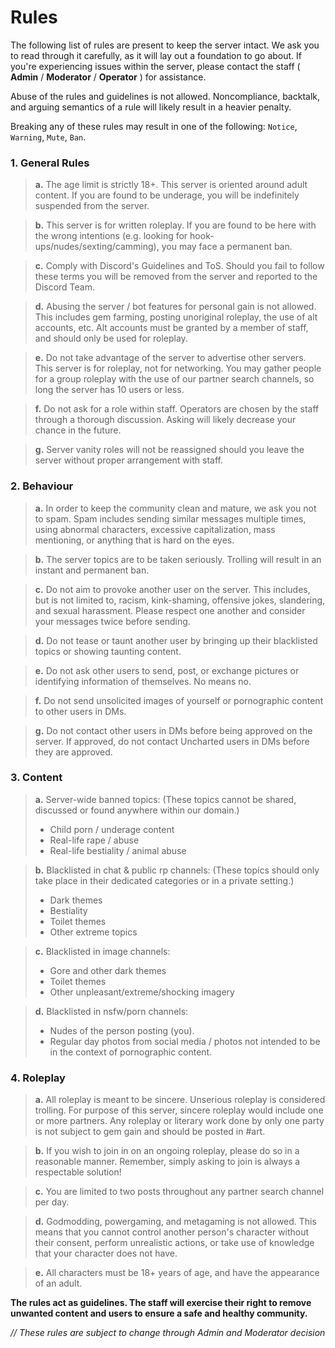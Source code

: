 # Rules

The following list of rules are present to keep the server intact. We ask you to read through it carefully, as it will lay out a foundation to go about. If you're experiencing issues within the server, please contact the staff ( **Admin** / **Moderator** / **Operator** ) for assistance.

Abuse of the rules and guidelines is not allowed. Noncompliance, backtalk, and arguing semantics of a rule will likely result in a heavier penalty.

Breaking any of these rules may result in one of the following: `Notice`, `Warning`, `Mute`, `Ban`.


### 1. General Rules

> **a.** The age limit is strictly 18+. This server is oriented around adult content. If you are found to be underage, you will be indefinitely suspended from the server.

> **b.** This server is for written roleplay. If you are found to be here with the wrong intentions (e.g. looking for hook-ups/nudes/sexting/camming), you may face a permanent ban.

> **c.** Comply with Discord's Guidelines and ToS. Should you fail to follow these terms you will be removed from the server and reported to the Discord Team.

> **d.** Abusing the server / bot features for personal gain is not allowed. This includes gem farming, posting unoriginal roleplay, the use of alt accounts, etc. Alt accounts must be granted by a member of staff, and should only be used for roleplay.

> **e.** Do not take advantage of the server to advertise other servers. This server is for roleplay, not for networking. You may gather people for a group roleplay with the use of our partner search channels, so long the server has 10 users or less.

> **f.** Do not ask for a role within staff. Operators are chosen by the staff through a thorough discussion. Asking will likely decrease your chance in the future.

> **g.** Server vanity roles will not be reassigned should you leave the server without proper arrangement with staff.


### 2. Behaviour

> **a.** In order to keep the community clean and mature, we ask you not to spam. Spam includes sending similar messages multiple times, using abnormal characters, excessive capitalization, mass mentioning, or anything that is hard on the eyes.

> **b.** The server topics are to be taken seriously. Trolling will result in an instant and permanent ban.

> **c.** Do not aim to provoke another user on the server. This includes, but is not limited to, racism, kink-shaming, offensive jokes, slandering, and sexual harassment. Please respect one another and consider your messages twice before sending.

> **d.** Do not tease or taunt another user by bringing up their blacklisted topics or showing taunting content.

> **e.** Do not ask other users to send, post, or exchange pictures or identifying information of themselves. No means no.

> **f.** Do not send unsolicited images of yourself or pornographic content to other users in DMs.

> **g.** Do not contact other users in DMs before being approved on the server. If approved, do not contact Uncharted users in DMs before they are approved.


### 3. Content

> **a.** Server-wide banned topics: (These topics cannot be shared, discussed or found anywhere within our domain.) 
> 
> - Child porn / underage content
> - Real-life rape / abuse
> - Real-life bestiality / animal abuse

> **b.** Blacklisted in chat & public rp channels: (These topics should only take place in their dedicated categories or in a private setting.) 
> 
> - Dark themes
> - Bestiality
> - Toilet themes
> - Other extreme topics

> **c.** Blacklisted in image channels:
> 
> - Gore and other dark themes
> - Toilet themes
> - Other unpleasant/extreme/shocking imagery

> **d.** Blacklisted in nsfw/porn channels:
> 
> - Nudes of the person posting (you).
> - Regular day photos from social media / photos not intended to be in the context of pornographic content. 


### 4. Roleplay

> **a.** All roleplay is meant to be sincere. Unserious roleplay is considered trolling. For purpose of this server, sincere roleplay would include one or more partners. Any roleplay or literary work done by only one party is not subject to gem gain and should be posted in #art.

> **b.** If you wish to join in on an ongoing roleplay, please do so in a reasonable manner. Remember, simply asking to join is always a respectable solution!

> **c.** You are limited to two posts throughout any partner search channel per day.

> **d.** Godmodding, powergaming, and metagaming is not allowed. This means that you cannot control another person's character without their consent, perform unrealistic actions, or take use of knowledge that your character does not have.

> **e.** All characters must be 18+ years of age, and have the appearance of an adult.


**The rules act as guidelines. The staff will exercise their right to remove unwanted content and users to ensure a safe and healthy community.**

*// These rules are subject to change through Admin and Moderator decision*
